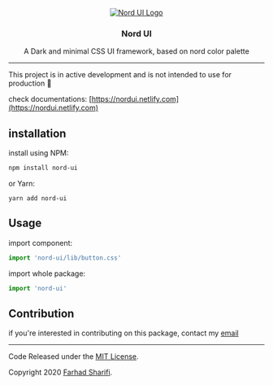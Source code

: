 <center align='center'>
	<p align='center'>
		<a href='https://nordui.netlify.com' align='center'>
			<img align="center" src="https://nordui.netlify.com/images/logo-background-dark.svg" alt="Nord UI Logo">
		</a>
	</p>
    <h3 align='center'>
        Nord UI
    </h3>
    <p align='center'>
        A Dark and minimal CSS UI framework, based on nord color palette
    </p>
</center>

<hr>

This project is in active development and is not intended to use for production 🚧

check documentations: [https://nordui.netlify.com](https://nordui.netlify.com)

## installation

install using NPM:

````bash
npm install nord-ui
````

or Yarn:

```
yarn add nord-ui
```

## Usage

import component:

```javascript
import 'nord-ui/lib/button.css'
```

import whole package:

```javascript
import 'nord-ui'
```



## Contribution

if you're interested in contributing on this package, contact my [email](mailto:faradidev@gmail.com)

<hr>



Code Released under the [MIT License](https://github.com/faraadi/nord-ui/blob/master/LICENSE).

Copyright 2020 [Farhad Sharifi](https://twitter.com/faradivar).


